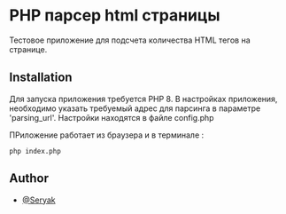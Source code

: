 
# PHP парсер html страницы

Тестовое приложение для подсчета количества HTML тегов на странице.


## Installation

Для запуска приложения требуется PHP 8.
В настройках приложения, необходимо указать требуемый адрес для парсинга в параметре 'parsing_url'. Настройки находятся в файле config.php

ПРиложение работает из браузера и в терминале :

```
php index.php
```
## Author

- [@Seryak](https://www.github.com/seryak)


